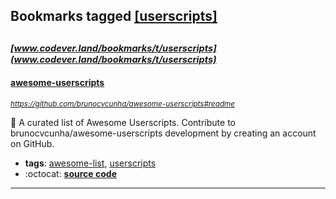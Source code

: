 ## Bookmarks tagged [[userscripts]](https://www.codever.land/search?q=[userscripts])

_<sup><sup>[www.codever.land/bookmarks/t/userscripts](www.codever.land/bookmarks/t/userscripts)</sup></sup>_
---
#### [awesome-userscripts](https://github.com/brunocvcunha/awesome-userscripts#readme)
_<sup>https://github.com/brunocvcunha/awesome-userscripts#readme</sup>_

📖  A curated list of Awesome Userscripts. Contribute to brunocvcunha/awesome-userscripts development by creating an account on GitHub.
* **tags**: [awesome-list](../tagged/awesome-list.md), [userscripts](../tagged/userscripts.md)
* :octocat: **[source code](https://github.com/brunocvcunha/awesome-userscripts#readme)**
---
